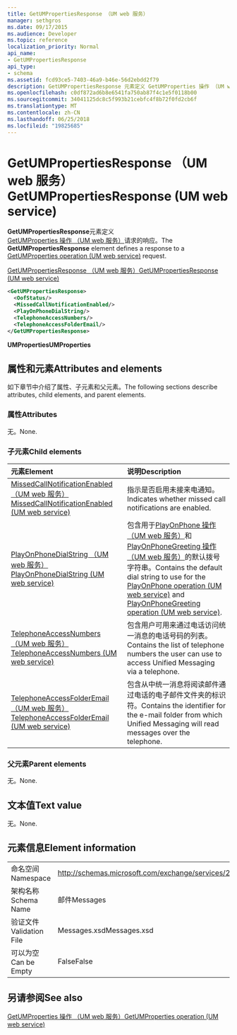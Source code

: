 ```yaml
---
title: GetUMPropertiesResponse （UM web 服务）
manager: sethgros
ms.date: 09/17/2015
ms.audience: Developer
ms.topic: reference
localization_priority: Normal
api_name:
- GetUMPropertiesResponse
api_type:
- schema
ms.assetid: fcd93ce5-7403-46a9-b46e-56d2ebdd2f79
description: GetUMPropertiesResponse 元素定义 GetUMProperties 操作 （UM web 服务） 请求的响应。
ms.openlocfilehash: c0df872ad6b8e6541fa750ab87f4c1e5f0118b00
ms.sourcegitcommit: 34041125dc8c5f993b21cebfc4f8b72f0fd2cb6f
ms.translationtype: MT
ms.contentlocale: zh-CN
ms.lasthandoff: 06/25/2018
ms.locfileid: "19825685"
---
```

# <a name="getumpropertiesresponse-um-web-service"></a><span data-ttu-id="5d515-103">GetUMPropertiesResponse （UM web 服务）</span><span class="sxs-lookup"><span data-stu-id="5d515-103">GetUMPropertiesResponse (UM web service)</span></span>

<span data-ttu-id="5d515-104">**GetUMPropertiesResponse**元素定义[GetUMProperties 操作 （UM web 服务）](getumproperties-operation-um-web-service.md)请求的响应。</span><span class="sxs-lookup"><span data-stu-id="5d515-104">The **GetUMPropertiesResponse** element defines a response to a [GetUMProperties operation (UM web service)](getumproperties-operation-um-web-service.md) request.</span></span> 
  
[<span data-ttu-id="5d515-105">GetUMPropertiesResponse （UM web 服务）</span><span class="sxs-lookup"><span data-stu-id="5d515-105">GetUMPropertiesResponse (UM web service)</span></span>](getumpropertiesresponse-um-web-service.md)
  
```xml
<GetUMPropertiesResponse>
  <OofStatus/>
  <MissedCallNotificationEnabled/>
  <PlayOnPhoneDialString/>
  <TelephoneAccessNumbers/>
  <TelephoneAccessFolderEmail/>
</GetUMPropertiesResponse>
```

 <span data-ttu-id="5d515-106">**UMProperties**</span><span class="sxs-lookup"><span data-stu-id="5d515-106">**UMProperties**</span></span>
## <a name="attributes-and-elements"></a><span data-ttu-id="5d515-107">属性和元素</span><span class="sxs-lookup"><span data-stu-id="5d515-107">Attributes and elements</span></span>

<span data-ttu-id="5d515-108">如下章节中介绍了属性、子元素和父元素。</span><span class="sxs-lookup"><span data-stu-id="5d515-108">The following sections describe attributes, child elements, and parent elements.</span></span>
  
### <a name="attributes"></a><span data-ttu-id="5d515-109">属性</span><span class="sxs-lookup"><span data-stu-id="5d515-109">Attributes</span></span>

<span data-ttu-id="5d515-110">无。</span><span class="sxs-lookup"><span data-stu-id="5d515-110">None.</span></span>
  
### <a name="child-elements"></a><span data-ttu-id="5d515-111">子元素</span><span class="sxs-lookup"><span data-stu-id="5d515-111">Child elements</span></span>

|<span data-ttu-id="5d515-112">**元素**</span><span class="sxs-lookup"><span data-stu-id="5d515-112">**Element**</span></span>|<span data-ttu-id="5d515-113">**说明**</span><span class="sxs-lookup"><span data-stu-id="5d515-113">**Description**</span></span>|
|:-----|:-----|
|[<span data-ttu-id="5d515-114">MissedCallNotificationEnabled （UM web 服务）</span><span class="sxs-lookup"><span data-stu-id="5d515-114">MissedCallNotificationEnabled (UM web service)</span></span>](missedcallnotificationenabled-um-web-service.md) <br/> |<span data-ttu-id="5d515-115">指示是否启用未接来电通知。</span><span class="sxs-lookup"><span data-stu-id="5d515-115">Indicates whether missed call notifications are enabled.</span></span>  <br/> |
|[<span data-ttu-id="5d515-116">PlayOnPhoneDialString （UM web 服务）</span><span class="sxs-lookup"><span data-stu-id="5d515-116">PlayOnPhoneDialString (UM web service)</span></span>](playonphonedialstring-um-web-service.md) <br/> |<span data-ttu-id="5d515-117">包含用于[PlayOnPhone 操作 （UM web 服务）](playonphone-operation-um-web-service.md)和[PlayOnPhoneGreeting 操作 （UM web 服务）](playonphonegreeting-operation-um-web-service.md)的默认拨号字符串。</span><span class="sxs-lookup"><span data-stu-id="5d515-117">Contains the default dial string to use for the [PlayOnPhone operation (UM web service)](playonphone-operation-um-web-service.md) and [PlayOnPhoneGreeting operation (UM web service)](playonphonegreeting-operation-um-web-service.md).</span></span>  <br/> |
|[<span data-ttu-id="5d515-118">TelephoneAccessNumbers （UM web 服务）</span><span class="sxs-lookup"><span data-stu-id="5d515-118">TelephoneAccessNumbers (UM web service)</span></span>](telephoneaccessnumbers-um-web-service.md) <br/> |<span data-ttu-id="5d515-119">包含用户可用来通过电话访问统一消息的电话号码的列表。</span><span class="sxs-lookup"><span data-stu-id="5d515-119">Contains the list of telephone numbers the user can use to access Unified Messaging via a telephone.</span></span>  <br/> |
|[<span data-ttu-id="5d515-120">TelephoneAccessFolderEmail （UM web 服务）</span><span class="sxs-lookup"><span data-stu-id="5d515-120">TelephoneAccessFolderEmail (UM web service)</span></span>](telephoneaccessfolderemail-um-web-service.md) <br/> |<span data-ttu-id="5d515-121">包含从中统一消息将阅读邮件通过电话的电子邮件文件夹的标识符。</span><span class="sxs-lookup"><span data-stu-id="5d515-121">Contains the identifier for the e-mail folder from which Unified Messaging will read messages over the telephone.</span></span>  <br/> |
   
### <a name="parent-elements"></a><span data-ttu-id="5d515-122">父元素</span><span class="sxs-lookup"><span data-stu-id="5d515-122">Parent elements</span></span>

<span data-ttu-id="5d515-123">无。</span><span class="sxs-lookup"><span data-stu-id="5d515-123">None.</span></span>
  
## <a name="text-value"></a><span data-ttu-id="5d515-124">文本值</span><span class="sxs-lookup"><span data-stu-id="5d515-124">Text value</span></span>

<span data-ttu-id="5d515-125">无。</span><span class="sxs-lookup"><span data-stu-id="5d515-125">None.</span></span>
  
## <a name="element-information"></a><span data-ttu-id="5d515-126">元素信息</span><span class="sxs-lookup"><span data-stu-id="5d515-126">Element information</span></span>

|||
|:-----|:-----|
|<span data-ttu-id="5d515-127">命名空间</span><span class="sxs-lookup"><span data-stu-id="5d515-127">Namespace</span></span>  <br/> |http://schemas.microsoft.com/exchange/services/2006/messages  <br/> |
|<span data-ttu-id="5d515-128">架构名称</span><span class="sxs-lookup"><span data-stu-id="5d515-128">Schema Name</span></span>  <br/> |<span data-ttu-id="5d515-129">邮件</span><span class="sxs-lookup"><span data-stu-id="5d515-129">Messages</span></span>  <br/> |
|<span data-ttu-id="5d515-130">验证文件</span><span class="sxs-lookup"><span data-stu-id="5d515-130">Validation File</span></span>  <br/> |<span data-ttu-id="5d515-131">Messages.xsd</span><span class="sxs-lookup"><span data-stu-id="5d515-131">Messages.xsd</span></span>  <br/> |
|<span data-ttu-id="5d515-132">可以为空</span><span class="sxs-lookup"><span data-stu-id="5d515-132">Can be Empty</span></span>  <br/> |<span data-ttu-id="5d515-133">False</span><span class="sxs-lookup"><span data-stu-id="5d515-133">False</span></span>  <br/> |
   
## <a name="see-also"></a><span data-ttu-id="5d515-134">另请参阅</span><span class="sxs-lookup"><span data-stu-id="5d515-134">See also</span></span>



[<span data-ttu-id="5d515-135">GetUMProperties 操作 （UM web 服务）</span><span class="sxs-lookup"><span data-stu-id="5d515-135">GetUMProperties operation (UM web service)</span></span>](getumproperties-operation-um-web-service.md)

